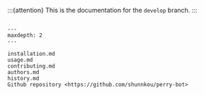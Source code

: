 :::{attention}
This is the documentation for the `develop` branch.
:::

```{include} readme.md
```

```{toctree}
---
maxdepth: 2
---

installation.md
usage.md
contributing.md
authors.md
history.md
Github repository <https://github.com/shunnkou/perry-bot>
```
